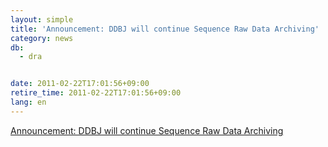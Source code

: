 ```yaml
---
layout: simple
title: 'Announcement: DDBJ will continue Sequence Raw Data Archiving'
category: news
db:
  - dra


date: 2011-02-22T17:01:56+09:00
retire_time: 2011-02-22T17:01:56+09:00
lang: en
---
```


<a href="/whatsnew/2011/DRA20110222.html">Announcement: DDBJ will continue Sequence Raw Data Archiving</a>
